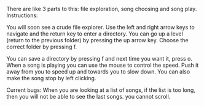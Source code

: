 There are like 3 parts to this: file exploration, song choosing and song play. 
Instructions:

You will soon see a crude file explorer. Use the left and right arrow keys to navigate and the return key to enter a directory. You can go up a level (return to the previous folder) by pressing the up arrow key. Choose the correct folder by pressing f.

You can save a directory by pressing f and next time you want it, press o.
When a song is playing you can use the mouse to control the speed. Push it away from you to speed up and towards you to slow down. You can also make the song stop by left clicking.


Current bugs:
When you are looking at a list of songs, if the list is too long, then you will not be able to see the last songs. you cannot scroll.
